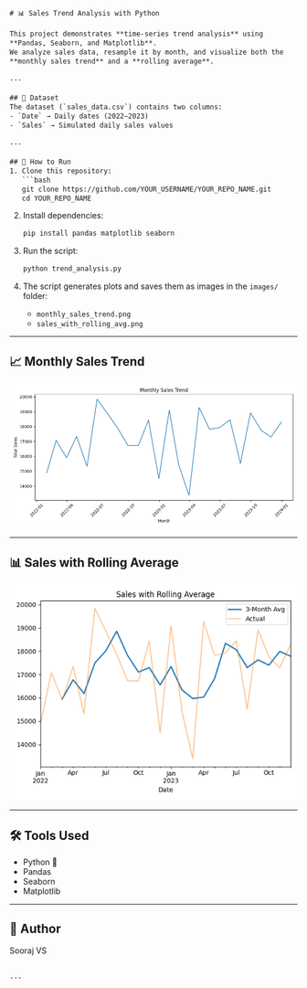 ````
# 📊 Sales Trend Analysis with Python

This project demonstrates **time-series trend analysis** using **Pandas, Seaborn, and Matplotlib**.  
We analyze sales data, resample it by month, and visualize both the **monthly sales trend** and a **rolling average**.

---

## 📂 Dataset
The dataset (`sales_data.csv`) contains two columns:
- `Date` → Daily dates (2022–2023)
- `Sales` → Simulated daily sales values

---

## 🚀 How to Run
1. Clone this repository:
   ```bash
   git clone https://github.com/YOUR_USERNAME/YOUR_REPO_NAME.git
   cd YOUR_REPO_NAME
````

2. Install dependencies:

   ```bash
   pip install pandas matplotlib seaborn
   ```

3. Run the script:

   ```bash
   python trend_analysis.py
   ```

4. The script generates plots and saves them as images in the `images/` folder:

   * `monthly_sales_trend.png`
   * `sales_with_rolling_avg.png`

---

## 📈 Monthly Sales Trend

![Monthly Sales Trend](images/monthly_sales_trend.png)

---

## 📊 Sales with Rolling Average

![Sales with Rolling Average](images/sales_with_rolling_avg.png)

---

## 🛠 Tools Used

* Python 🐍
* Pandas
* Seaborn
* Matplotlib

---

## 👤 Author

Sooraj VS

```

---


